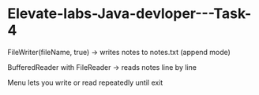 # Elevate-labs-Java-devloper---Task-4

FileWriter(fileName, true) -> writes notes to notes.txt (append mode)

BufferedReader with FileReader -> reads notes line by line

Menu lets you write or read repeatedly until exit
